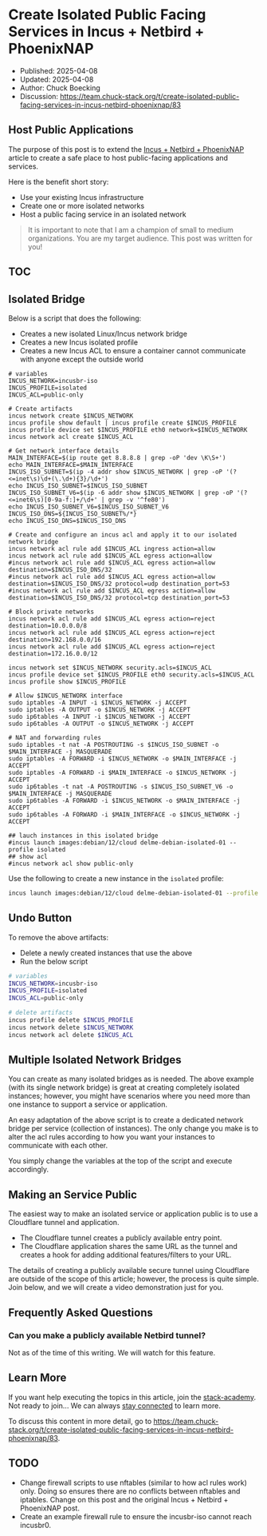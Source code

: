 # Create Isolated Public Facing Services in Incus + Netbird + PhoenixNAP

- Published: 2025-04-08
- Updated: 2025-04-08
- Author: Chuck Boecking
- Discussion: <https://team.chuck-stack.org/t/create-isolated-public-facing-services-in-incus-netbird-phoenixnap/83>

## Host Public Applications

The purpose of this post is to extend the [Incus + Netbird + PhoenixNAP](./blog-incus-netbird-phoenixnap.md) article to create a safe place to host public-facing applications and services.

Here is the benefit short story:

- Use your existing Incus infrastructure
- Create one or more isolated networks
- Host a public facing service in an isolated network

> It is important to note that I am a champion of small to medium organizations. You are my target audience. This post was written for you! 

## TOC

<!-- toc -->

## Isolated Bridge

Below is a script that does the following:

- Creates a new isolated Linux/Incus network bridge
- Creates a new Incus isolated profile
- Creates a new Incus ACL to ensure a container cannot communicate with anyone except the outside world

```
# variables
INCUS_NETWORK=incusbr-iso
INCUS_PROFILE=isolated
INCUS_ACL=public-only

# Create artifacts
incus network create $INCUS_NETWORK
incus profile show default | incus profile create $INCUS_PROFILE
incus profile device set $INCUS_PROFILE eth0 network=$INCUS_NETWORK
incus network acl create $INCUS_ACL

# Get network interface details
MAIN_INTERFACE=$(ip route get 8.8.8.8 | grep -oP 'dev \K\S+')
echo MAIN_INTERFACE=$MAIN_INTERFACE
INCUS_ISO_SUBNET=$(ip -4 addr show $INCUS_NETWORK | grep -oP '(?<=inet\s)\d+(\.\d+){3}/\d+')
echo INCUS_ISO_SUBNET=$INCUS_ISO_SUBNET
INCUS_ISO_SUBNET_V6=$(ip -6 addr show $INCUS_NETWORK | grep -oP '(?<=inet6\s)[0-9a-f:]+/\d+' | grep -v '^fe80')
echo INCUS_ISO_SUBNET_V6=$INCUS_ISO_SUBNET_V6
INCUS_ISO_DNS=${INCUS_ISO_SUBNET%/*}
echo INCUS_ISO_DNS=$INCUS_ISO_DNS

# Create and configure an incus acl and apply it to our isolated network bridge
incus network acl rule add $INCUS_ACL ingress action=allow
incus network acl rule add $INCUS_ACL egress action=allow
#incus network acl rule add $INCUS_ACL egress action=allow destination=$INCUS_ISO_DNS/32
#incus network acl rule add $INCUS_ACL egress action=allow destination=$INCUS_ISO_DNS/32 protocol=udp destination_port=53
#incus network acl rule add $INCUS_ACL egress action=allow destination=$INCUS_ISO_DNS/32 protocol=tcp destination_port=53

# Block private networks
incus network acl rule add $INCUS_ACL egress action=reject destination=10.0.0.0/8
incus network acl rule add $INCUS_ACL egress action=reject destination=192.168.0.0/16
incus network acl rule add $INCUS_ACL egress action=reject destination=172.16.0.0/12

incus network set $INCUS_NETWORK security.acls=$INCUS_ACL
incus profile device set $INCUS_PROFILE eth0 security.acls=$INCUS_ACL
incus profile show $INCUS_PROFILE

# Allow $INCUS_NETWORK interface
sudo iptables -A INPUT -i $INCUS_NETWORK -j ACCEPT
sudo iptables -A OUTPUT -o $INCUS_NETWORK -j ACCEPT
sudo ip6tables -A INPUT -i $INCUS_NETWORK -j ACCEPT
sudo ip6tables -A OUTPUT -o $INCUS_NETWORK -j ACCEPT

# NAT and forwarding rules
sudo iptables -t nat -A POSTROUTING -s $INCUS_ISO_SUBNET -o $MAIN_INTERFACE -j MASQUERADE
sudo iptables -A FORWARD -i $INCUS_NETWORK -o $MAIN_INTERFACE -j ACCEPT
sudo iptables -A FORWARD -i $MAIN_INTERFACE -o $INCUS_NETWORK -j ACCEPT
sudo ip6tables -t nat -A POSTROUTING -s $INCUS_ISO_SUBNET_V6 -o $MAIN_INTERFACE -j MASQUERADE
sudo ip6tables -A FORWARD -i $INCUS_NETWORK -o $MAIN_INTERFACE -j ACCEPT
sudo ip6tables -A FORWARD -i $MAIN_INTERFACE -o $INCUS_NETWORK -j ACCEPT

## lauch instances in this isolated bridge
#incus launch images:debian/12/cloud delme-debian-isolated-01 --profile isolated
## show acl
#incus network acl show public-only
```

Use the following to create a new instance in the `isolated` profile:

```bash
incus launch images:debian/12/cloud delme-debian-isolated-01 --profile isolated
```

## Undo Button

To remove the above artifacts:

- Delete a newly created instances that use the above
- Run the below script

```bash
# variables
INCUS_NETWORK=incusbr-iso
INCUS_PROFILE=isolated
INCUS_ACL=public-only

# delete artifacts
incus profile delete $INCUS_PROFILE
incus network delete $INCUS_NETWORK
incus network acl delete $INCUS_ACL
```

## Multiple Isolated Network Bridges

You can create as many isolated bridges as is needed. The above example (with its single network bridge) is great at creating completely isolated instances; however, you might have scenarios where you need more than one instance to support a service or application.

An easy adaptation of the above script is to create a dedicated network bridge per service (collection of instances). The only change you make is to alter the acl rules according to how you want your instances to communicate with each other.

You simply change the variables at the top of the script and execute accordingly.

## Making an Service Public

The easiest way to make an isolated service or application public is to use a Cloudflare tunnel and application.

- The Cloudflare tunnel creates a publicly available entry point.
- The Cloudflare application shares the same URL as the tunnel and creates a hook for adding additional features/filters to your URL.

The details of creating a publicly available secure tunnel using Cloudflare are outside of the scope of this article; however, the process is quite simple. Join below, and we will create a video demonstration just for you.

## Frequently Asked Questions

### Can you make a publicly available Netbird tunnel?

Not as of the time of this writing. We will watch for this feature.

## Learn More

If you want help executing the topics in this article, join the [stack-academy](./stack-academy.md). Not ready to join... We can always [stay connected](../learn-more.html) to learn more.

To discuss this content in more detail, go to <https://team.chuck-stack.org/t/create-isolated-public-facing-services-in-incus-netbird-phoenixnap/83>.

## TODO

- Change firewall scripts to use nftables (similar to how acl rules work) only. Doing so ensures there are no conflicts between nftables and iptables. Change on this post and the original Incus + Netbird + PhoenixNAP post.
- Create an example firewall rule to ensure the incusbr-iso cannot reach incusbr0.
